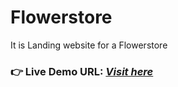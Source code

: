 # Flowerstore
It is Landing website for a Flowerstore 
### **👉 Live Demo URL:** <a href="https://shreyash00007.github.io/flowerstore/">***Visit here***</a>
